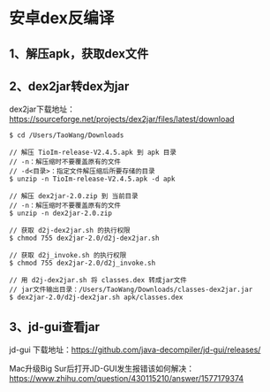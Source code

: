# 安卓dex反编译



## 1、解压apk，获取dex文件

## 2、dex2jar转dex为jar

dex2jar下载地址：https://sourceforge.net/projects/dex2jar/files/latest/download

```
$ cd /Users/TaoWang/Downloads

// 解压 TioIm-release-V2.4.5.apk 到 apk 目录
// -n：解压缩时不要覆盖原有的文件
// -d<目录>：指定文件解压缩后所要存储的目录
$ unzip -n TioIm-release-V2.4.5.apk -d apk

// 解压 dex2jar-2.0.zip 到 当前目录
// -n：解压缩时不要覆盖原有的文件
$ unzip -n dex2jar-2.0.zip

// 获取 d2j-dex2jar.sh 的执行权限
$ chmod 755 dex2jar-2.0/d2j-dex2jar.sh

// 获取 d2j_invoke.sh 的执行权限
$ chmod 755 dex2jar-2.0/d2j_invoke.sh

// 用 d2j-dex2jar.sh 将 classes.dex 转成jar文件
// jar文件输出目录：/Users/TaoWang/Downloads/classes-dex2jar.jar
$ dex2jar-2.0/d2j-dex2jar.sh apk/classes.dex
```



## 3、jd-gui查看jar

jd-gui 下载地址：https://github.com/java-decompiler/jd-gui/releases/

Mac升级Big Sur后打开JD-GUI发生报错该如何解决：https://www.zhihu.com/question/430115210/answer/1577179374